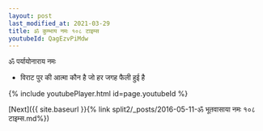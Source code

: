 ```yaml
---
layout: post
last_modified_at: 2021-03-29
title: ॐ कुम्भाय नमः १०८ टाइम्स
youtubeId: QagEzvPiMdw
---
```

 
 
 ॐ पर्यायोनाराय नमः  
 
 -  विराट पुर की आत्मा कौन है जो हर जगह फैली हुई है 
 
  
 
  
 
 
 
 
 
 


{% include youtubePlayer.html id=page.youtubeId %}
 
[Next]({{ site.baseurl }}{% link  split2/_posts/2016-05-11-ॐ भूतवासाया नमः १०८ टाइम्स.md%})
 
